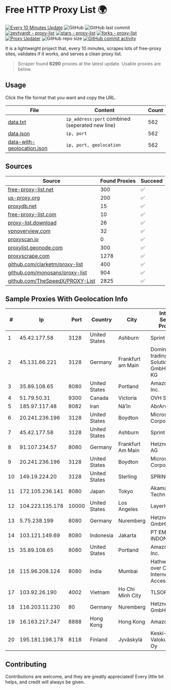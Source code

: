 
# Free HTTP Proxy List 🌍

[![Every 10 Minutes Update](https://github.com/mertguvencli/http-proxy-list/actions/workflows/main.yml/badge.svg?branch=main)](https://github.com/mertguvencli/http-proxy-list/actions/workflows/main.yml)
![GitHub](https://img.shields.io/github/license/mertguvencli/http-proxy-list)
![GitHub last commit](https://img.shields.io/github/last-commit/mertguvencli/http-proxy-list)
[![zevtyardt - proxy-list](https://img.shields.io/static/v1?label=zevtyardt&message=proxy-list&color=blue&logo=github)](https://github.com/zevtyardt/proxy-list "Go to GitHub repo")
[![stars - proxy-list](https://img.shields.io/github/stars/zevtyardt/proxy-list?style=social)](https://github.com/zevtyardt/proxy-list)
[![forks - proxy-list](https://img.shields.io/github/forks/zevtyardt/proxy-list?style=social)](https://github.com/zevtyardt/proxy-list)
[![Proxy Updater](https://github.com/zevtyardt/proxy-list/workflows/Proxy%20Updater/badge.svg)](https://github.com/zevtyardt/proxy-list/actions?query=workflow:"Proxy+Updater")
![GitHub repo size](https://img.shields.io/github/repo-size/zevtyardt/proxy-list)
[![GitHub commit activity](https://img.shields.io/github/commit-activity/m/zevtyardt/proxy-list?logo=commits)](https://github.com/zevtyardt/proxy-list/commits/main)

It is a lightweight project that, every 10 minutes, scrapes lots of free-proxy sites, validates if it works, and serves a clean proxy list.

> Scraper found **6290** proxies at the latest update. Usable proxies are below.

## Usage

Click the file format that you want and copy the URL.

|File|Content|Count|
|----|-------|-----|
|[data.txt](https://raw.githubusercontent.com/mertguvencli/http-proxy-list/main/proxy-list/data.txt)|`ip_address:port` combined (seperated new line)|562|
|[data.json](https://raw.githubusercontent.com/mertguvencli/http-proxy-list/main/proxy-list/data.json)|`ip, port`|562|
|[data-with-geolocation.json](https://raw.githubusercontent.com/mertguvencli/http-proxy-list/main/proxy-list/data-with-geolocation.json)|`ip, port, geolocation`|562|

## Sources

|Source|Found Proxies|Succeed|
|------|-------------|-------|
|[free-proxy-list.net](https://free-proxy-list.net)|300|✅|
|[us-proxy.org](https://www.us-proxy.org)|200|✅|
|[proxydb.net](http://proxydb.net)|15|✅|
|[free-proxy-list.com](https://free-proxy-list.com/?page=&port=&type%5B%5D=http&type%5B%5D=https&up_time=0&search=Search)|10|✅|
|[proxy-list.download](https://www.proxy-list.download/HTTP)|26|✅|
|[vpnoverview.com](https://vpnoverview.com/privacy/anonymous-browsing/free-proxy-servers)|32|✅|
|[proxyscan.io](https://www.proxyscan.io)|0|✅|
|[proxylist.geonode.com](https://proxylist.geonode.com/api/proxy-list?limit=300&page=1&sort_by=lastChecked&sort_type=desc&protocols=http,https)|300|✅|
|[proxyscrape.com](https://api.proxyscrape.com/v2/?request=displayproxies&protocol=http&timeout=10000&country=all&ssl=all&anonymity=all)|1278|✅|
|[github.com/clarketm/proxy-list](https://raw.githubusercontent.com/clarketm/proxy-list/master/proxy-list-raw.txt)|400|✅|
|[github.com/monosans/proxy-list](https://raw.githubusercontent.com/monosans/proxy-list/main/proxies/http.txt)|904|✅|
|[github.com/TheSpeedX/PROXY-List](https://raw.githubusercontent.com/TheSpeedX/PROXY-List/master/http.txt)|2825|✅|


## Sample Proxies With Geolocation Info

|#|Ip|Port|Country|City|Internet Service Provider|
|-|--|----|-------|----|-------------------------|
|1|45.42.177.58|3128|United States|Ashburn|Sprint|
|2|45.131.66.221|3128|Germany|Frankfurt am Main|Dominic Scholz trading as ITP-Solutions GmbH & Co. KG|
|3|35.89.108.65|8080|United States|Portland|Amazon.com, Inc.|
|4|51.79.50.31|9300|Canada|Victoria|OVH SAS|
|5|185.97.117.48|8082|Iran|Nā’īn|AbrArvan|
|6|20.241.236.196|3128|United States|Boydton|Microsoft Corporation|
|7|45.42.177.58|3128|United States|Ashburn|Sprint|
|8|91.107.234.57|8080|Germany|Frankfurt Am Main|Hetzner Online AG|
|9|20.241.236.196|3128|United States|Boydton|Microsoft Corporation|
|10|149.19.224.20|3128|United States|Sterling|SPRINT|
|11|172.105.236.141|8080|Japan|Tokyo|Akamai Technologies|
|12|104.223.135.178|10000|United States|Los Angeles|LayerHost|
|13|5.75.238.199|8080|Germany|Nuremberg|Hetzner Online GmbH|
|14|103.121.149.69|8080|Indonesia|Jakarta|PT EMERIO INDONESIA|
|15|35.89.108.65|8080|United States|Portland|Amazon.com, Inc.|
|16|115.96.208.124|8080|India|Mumbai|Hathway IP over Cable Internet Access|
|17|103.92.26.190|4002|Vietnam|Ho Chi Minh City|TLSOFT|
|18|116.203.11.230|80|Germany|Nuremberg|Hetzner Online GmbH|
|19|16.163.217.247|8888|Hong Kong|Hong Kong|Amazon.com|
|20|195.181.198.178|8118|Finland|Jyväskylä|Keski-Suomen Valokuituverkot Oy|



## Contributing

Contributions are welcome, and they are greatly appreciated! Every
little bit helps, and credit will always be given.

